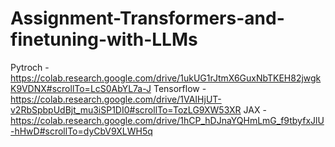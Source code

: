 # Assignment-Transformers-and-finetuning-with-LLMs
  Pytroch - https://colab.research.google.com/drive/1ukUG1rJtmX6GuxNbTKEH82jwgkK9VDNX#scrollTo=LcS0AbYL7a-J
  Tensorflow - https://colab.research.google.com/drive/1VAIHjUT-v2RbSpbpUdBjt_mu3iSP1DI0#scrollTo=TozLG9XW53XR
  JAX - https://colab.research.google.com/drive/1hCP_hDJnaYQHmLmG_f9tbyfxJlU-hHwD#scrollTo=dyCbV9XLWH5q
  

